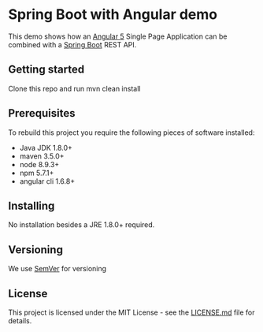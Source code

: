 # Spring Boot with Angular demo
This demo shows how an [Angular 5](https://angular.io/) Single Page Application can be combined with a [Spring Boot](https://projects.spring.io/spring-boot/) REST API.

## Getting started

Clone this repo and run mvn clean install

## Prerequisites

To rebuild this project you require the following pieces of software installed:
* Java JDK 1.8.0+
* maven 3.5.0+
* node 8.9.3+
* npm 5.7.1+
* angular cli 1.6.8+

## Installing

No installation besides a JRE 1.8.0+ required.

## Versioning

We use [SemVer](http://semver.org/) for versioning

## License

This project is licensed under the MIT License - see the [LICENSE.md](LICENSE.md) file for details.
